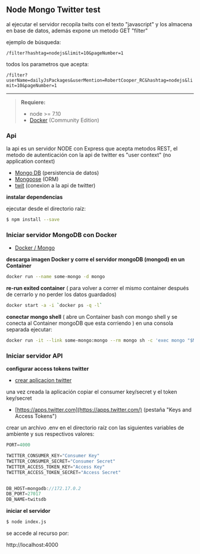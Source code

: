 ## Node Mongo Twitter test

al ejecutar el servidor recopila twits con el texto "javascript" y los almacena en base de datos,
además expone un metodo GET "filter"

ejemplo de búsqueda:

`/filter?hashtag=nodejs&limit=10&pageNumber=1`

todos los parametros que acepta:

`/filter?userName=dailyJsPackages&userMention=RobertCooper_RC&hashtag=nodejs&limit=10&pageNumber=1`


---

>**Requiere:**
>* node >= 7.10
>* [Docker](https://www.docker.com/community-edition) (Community Edition)

### Api

la api es un servidor NODE con Express que acepta metodos REST,
el metodo de autenticación con la api de twitter es "user context" (no application context)

* [Mongo DB](http://mongodb.github.io/node-mongodb-native) (persistencia de datos)
* [Mongoose](https://github.com/Automattic/mongoose) (ORM)
* [twit](https://github.com/ttezel/twit) (conexion a la api de twitter)



**instalar dependencias**

ejecutar desde el directorio raíz:
```bash
$ npm install --save
```

### Iniciar servidor MongoDB con Docker

* [Docker / Mongo](https://hub.docker.com/_/mongo/)


**descarga imagen Docker y corre el servidor mongoDB (mongod) en un Container**
```bash
docker run --name some-mongo -d mongo
```
**re-run exited container**
( para volver a correr el mismo container después de cerrarlo y no perder los datos guardados)
```bash
docker start -a -i `docker ps -q -l`
```
**conectar mongo shell**
( abre un Container bash con mongo shell y se conecta al Container mongoDB que esta corriendo )
en una consola separada ejecutar:
```bash
docker run -it --link some-mongo:mongo --rm mongo sh -c 'exec mongo "$MONGO_PORT_27017_TCP_ADDR:$MONGO_PORT_27017_TCP_PORT"'
```


### Iniciar servidor API


**configurar access tokens twitter**
* [crear aplicacion twitter ](https://developer.twitter.com/en/docs/basics/authentication/guides/access-tokens)

una vez creada la aplicación copiar el consumer key/secret y el token key/secret
* [https://apps.twitter.com](https://apps.twitter.com/) (pestaña "Keys and Access Tokens")

crear un archivo .env en el directorio raíz con las siguientes variables de ambiente y sus respectivos valores:

```js
PORT=4000

TWITTER_CONSUMER_KEY="Consumer Key"
TWITTER_CONSUMER_SECRET="Consumer Secret"
TWITTER_ACCESS_TOKEN_KEY="Access Key"
TWITTER_ACCESS_TOKEN_SECRET="Access Secret"


DB_HOST=mongodb://172.17.0.2
DB_PORT=27017
DB_NAME=twitsdb
```

**iniciar el servidor**

```bash
$ node index.js
```

se accede al recurso por:

http://localhost:4000
